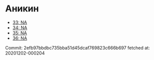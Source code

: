 # Аникин
- [33: NA](33.md)
- [34: NA](34.md)
- [35: NA](35.md)
- [36: NA](36.md)

Commit: 2efb97bbdbc735bba51d45dcaf769823c666b697
 fetched at: 20201202-000204
